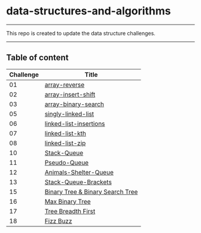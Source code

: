 # data-structures-and-algorithms
---
This repo is created to update the data structure challenges.

---

## Table of content
| Challenge | Title |
| ----------- | ----------- |
| 01 | [array-reverse](./DataStructure/DataStructure/DSA/ArrayReverse) |
| 02 | [array-insert-shift](./DataStructure/DataStructure/DSA/ArrayShift) |
| 03 | [array-binary-search](./DataStructure/DataStructure/DSA/ArrayBinarySearch) |
| 05 | [singly-linked-list](./DataStructure/DataStructure/DSA/LinkedList) |
| 06 | [linked-list-insertions](./DataStructure/DataStructure/DSA/LinkedListInsertions)|
| 07 | [linked-list-kth](./DataStructure/DataStructure/DSA/LinkedListKth)|
| 08 | [linked-list-zip](./DataStructure/DataStructure/DSA/LinkedListZip)|
| 10 | [Stack-Queue](./DataStructure/DataStructure/DSA/Stack-Queue)|
| 11 | [Pseudo-Queue](./DataStructure/DataStructure/DSA/QueueUsingStacks)|
| 12 | [Animals-Shelter-Queue](./DataStructure/DataStructure/DSA/AnimalsShelterQueue)|
| 13 | [Stack-Queue-Brackets](./DataStructure/DataStructure/DSA/Stack-Queue-Brackets)|
| 15 | [Binary Tree & Binary Search Tree](./DataStructure/DataStructure/DSA/Tree)|
| 16 | [Max Binary Tree](./DataStructure/DataStructure/DSA/MaxBinaryTree)|
| 17 | [Tree Breadth First](./DataStructure/DataStructure/DSA/TreeBreadthFirst)|
| 18 | [Fizz Buzz](./DataStructure/DataStructure/DSA/FizzBuzz)|